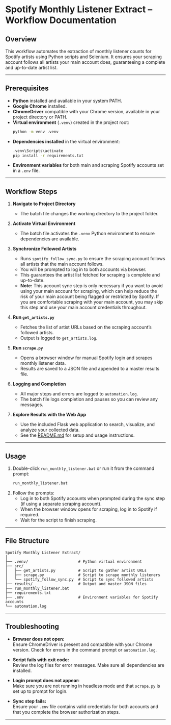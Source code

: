 # Spotify Monthly Listener Extract – Workflow Documentation

## Overview

This workflow automates the extraction of monthly listener counts for Spotify artists using Python scripts and Selenium. It ensures your scraping account follows all artists your main account does, guaranteeing a complete and up-to-date artist list.

---

## Prerequisites

- **Python** installed and available in your system PATH.
- **Google Chrome** installed.
- **ChromeDriver** compatible with your Chrome version, available in your project directory or PATH.
- **Virtual environment** (`.venv`) created in the project root:
  ```sh
  python -m venv .venv
  ```
- **Dependencies installed** in the virtual environment:
  ```sh
  .venv\Scripts\activate
  pip install -r requirements.txt
  ```
- **Environment variables** for both main and scraping Spotify accounts set in a `.env` file.

---

## Workflow Steps

1. **Navigate to Project Directory**
   - The batch file changes the working directory to the project folder.

2. **Activate Virtual Environment**
   - The batch file activates the `.venv` Python environment to ensure dependencies are available.

3. **Synchronize Followed Artists**
   - Runs `spotify_follow_sync.py` to ensure the scraping account follows all artists that the main account follows.
   - You will be prompted to log in to both accounts via browser.
   - This guarantees the artist list fetched for scraping is complete and up-to-date.
   - **Note:** This account sync step is only necessary if you want to avoid using your main account for scraping, which can help reduce the risk of your main account being flagged or restricted by Spotify. If you are comfortable scraping with your main account, you may skip this step and use your main account credentials throughout.

4. **Run `get_artists.py`**
   - Fetches the list of artist URLs based on the scraping account’s followed artists.
   - Output is logged to `get_artists.log`.

5. **Run `scrape.py`**
   - Opens a browser window for manual Spotify login and scrapes monthly listener data.
   - Results are saved to a JSON file and appended to a master results file.

6. **Logging and Completion**
   - All major steps and errors are logged to `automation.log`.
   - The batch file logs completion and pauses so you can review any messages.

7. **Explore Results with the Web App**
   - Use the included Flask web application to search, visualize, and analyze your collected data.
   - See the [README.md](README.md) for setup and usage instructions.

---

## Usage

1. Double-click `run_monthly_listener.bat` or run it from the command prompt:
   ```sh
   run_monthly_listener.bat
   ```
2. Follow the prompts:
   - Log in to both Spotify accounts when prompted during the sync step (if using a separate scraping account).
   - When the browser window opens for scraping, log in to Spotify if required.
   - Wait for the script to finish scraping.

---

## File Structure

```
Spotify Monthly Listener Extract/
│
├── .venv/                      # Python virtual environment
├── src/
│   ├── get_artists.py          # Script to gather artist URLs
│   ├── scrape.py               # Script to scrape monthly listeners
│   └── spotify_follow_sync.py  # Script to sync followed artists
├── results/                    # Output and master JSON files
├── run_monthly_listener.bat
├── requirements.txt
├── .env                        # Environment variables for Spotify accounts
└── automation.log
```

---

## Troubleshooting

- **Browser does not open:**  
  Ensure ChromeDriver is present and compatible with your Chrome version. Check for errors in the command prompt or `automation.log`.

- **Script fails with exit code:**  
  Review the log files for error messages. Make sure all dependencies are installed.

- **Login prompt does not appear:**  
  Make sure you are not running in headless mode and that `scrape.py` is set up to prompt for login.

- **Sync step fails:**  
  Ensure your `.env` file contains valid credentials for both accounts and that you complete the browser authorization steps.

---